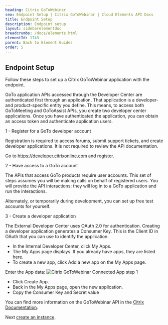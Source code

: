 ```yaml
---
heading: Citrix GoToWebinar
seo: Endpoint Setup | Citrix GoToWebinar | Cloud Elements API Docs
title: Endpoint Setup
description: Endpoint setup
layout: sidebarelementdoc
breadcrumbs: /docs/elements.html
elementId: 1743
parent: Back to Element Guides
order: 5
---
```


## Endpoint Setup

Follow these steps to set up a Citrix GoToWebinar application with the endpoint.

GoTo application APIs accessed through the Developer Center are authenticated first through an application. That application is a developer- and product-specific entity you define. This means, to access both GoToMeeting and GoToAssist APIs, you create two developer center applications. Once you have authenticated the application, you can obtain an access token and authenticate application users.

1 - Register for a GoTo developer account

Registration is required to access forums, submit support tickets, and create developer applications. It is not required to review the API documentation.

Go to https://developer.citrixonline.com and register.

2 - Have access to a GoTo account

The APIs that access GoTo products require user accounts. This set of steps assumes you will be making calls on behalf of registered users. You will provide the API interactions; they will log in to a GoTo application and run the interactions.

Alternately, or temporarily during development, you can set up free test accounts for yourself.

3 - Create a developer application

The External Developer Center uses OAuth 2.0 for authentication. Creating a developer application generates a Consumer Key. This is the Client ID in OAuth that you can use to identify the application.

* In the Internal Developer Center, click My Apps.
* The My Apps page displays. If you already have apps, they are listed here.
* To create a new app, click Add a new app on the My Apps page.

Enter the App data:
![Citrix GoToWebinar Connected App step 1](img/gotowebinar-connectedapp-1.png)

* Click Create App.
* Back in the My Apps page, open the new application.
* Copy the Consumer Key and Secret value

You can find more information on the GoToWebinar API in the [Citrix Documentation](https://developer.citrixonline.com/how-create-developer-app).

Next [create an instance](gotowebinar-create-instance.html).
